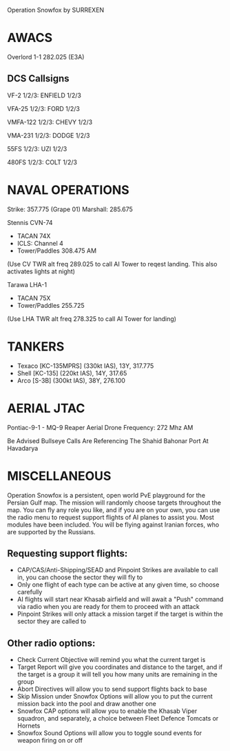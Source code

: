 Operation Snowfox by SURREXEN

AWACS
=====

Overlord 1-1 282.025 (E3A)

DCS Callsigns
-------------

VF-2 1/2/3: ENFIELD 1/2/3

VFA-25 1/2/3: FORD 1/2/3

VMFA-122 1/2/3: CHEVY 1/2/3

VMA-231 1/2/3: DODGE 1/2/3

55FS 1/2/3: UZI 1/2/3

480FS 1/2/3: COLT 1/2/3

NAVAL OPERATIONS
================

Strike: 357.775 (Grape 01)
Marshall: 285.675

Stennis CVN-74
- TACAN 74X
- ICLS: Channel 4
- Tower/Paddles 308.475 AM

(Use CV TWR alt freq 289.025 to call AI Tower to reqest landing. This also activates lights at night)

Tarawa LHA-1
- TACAN 75X
- Tower/Paddles 255.725

(Use LHA TWR alt freq 278.325 to call AI Tower for landing)

TANKERS
=======

- Texaco  [KC-135MPRS] (330kt IAS), 13Y, 317.775 
- Shell  [KC-135] (220kt IAS), 14Y, 317.65
- Arco [S-3B] (300kt IAS), 38Y, 276.100

AERIAL JTAC
===========

Pontiac-9-1 - MQ-9 Reaper Aerial Drone
Frequency: 272 Mhz AM

Be Advised Bullseye Calls Are Referencing The Shahid Bahonar Port At Havadarya

MISCELLANEOUS
=============

Operation Snowfox is a persistent, open world PvE playground for the Persian Gulf map. The mission will randomly choose targets throughout the map. You can fly any role you like, and if you are on your own, you can use the radio menu to request support flights of AI planes to assist you. Most modules have been included. You will be flying against Iranian forces, who are supported by the Russians.

Requesting support flights:
--------------------------

- CAP/CAS/Anti-Shipping/SEAD and Pinpoint Strikes are available to call in, you can choose the sector they will fly to
- Only one flight of each type can be active at any given time, so choose carefully
- AI flights will start near Khasab airfield and will await a "Push" command via radio when you are ready for them to proceed with an attack
- Pinpoint Strikes will only attack a mission target if the target is within the sector they are called to

Other radio options:
--------------------

- Check Current Objective will remind you what the current target is
- Target Report will give you coordinates and distance to the target, and if the target is a group it will tell you how many units are remaining in the group
- Abort Directives will allow you to send support flights back to base
- Skip Mission under Snowfox Options will allow you to put the current mission back into the pool and draw another one
- Snowfox CAP options will allow you to enable the Khasab Viper squadron, and separately, a choice between Fleet Defence Tomcats or Hornets
- Snowfox Sound Options will allow you to toggle sound events for weapon firing on or off